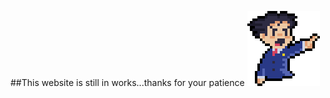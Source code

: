 ##This website is still in works...thanks for your patience
![](https://github.com/andreagiacalone/andreagiacalone.github.io/blob/main/Phoenix.png?raw=true)
